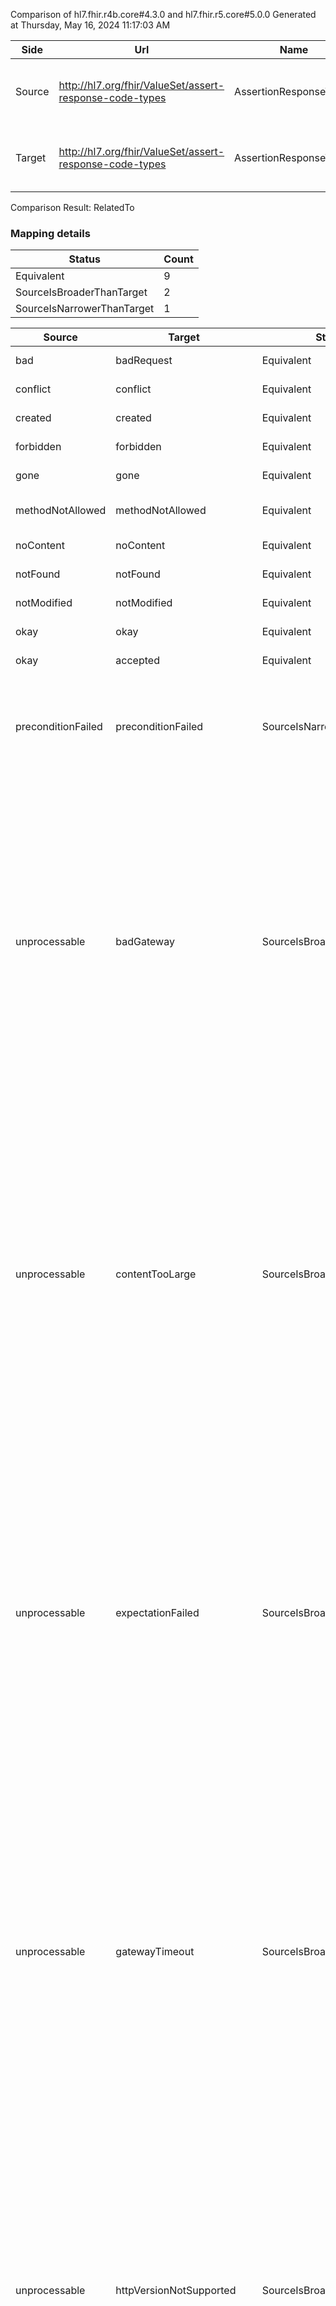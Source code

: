 Comparison of hl7.fhir.r4b.core#4.3.0 and hl7.fhir.r5.core#5.0.0
Generated at Thursday, May 16, 2024 11:17:03 AM

| Side | Url | Name | Title | Description |
| --- | --- | --- | --- | --- |
| Source | http://hl7.org/fhir/ValueSet/assert-response-code-types | AssertionResponseTypes | AssertionResponseTypes | The type of response code to use for assertion. |
| Target | http://hl7.org/fhir/ValueSet/assert-response-code-types | AssertionResponseTypes | Assertion Response Types | The type of response code to use for assertion. |


Comparison Result: RelatedTo


### Mapping details

| Status | Count |
| ------ | ----- |
Equivalent | 9 |
SourceIsBroaderThanTarget | 2 |
SourceIsNarrowerThanTarget | 1 |


| Source | Target | Status | Message |
| ------ | ------ | ------ | ------- |
| bad | badRequest | Equivalent | R4B `bad` is equivalent to R5 `badRequest`. |
| conflict | conflict | Equivalent | R4B `conflict` is equivalent to R5 `conflict`. |
| created | created | Equivalent | R4B `created` is equivalent to R5 `created`. |
| forbidden | forbidden | Equivalent | R4B `forbidden` is equivalent to R5 `forbidden`. |
| gone | gone | Equivalent | R4B `gone` is equivalent to R5 `gone`. |
| methodNotAllowed | methodNotAllowed | Equivalent | R4B `methodNotAllowed` is equivalent to R5 `methodNotAllowed`. |
| noContent | noContent | Equivalent | R4B `noContent` is equivalent to R5 `noContent`. |
| notFound | notFound | Equivalent | R4B `notFound` is equivalent to R5 `notFound`. |
| notModified | notModified | Equivalent | R4B `notModified` is equivalent to R5 `notModified`. |
| okay | okay | Equivalent | R4B `okay` is equivalent to R5 `okay`. |
| okay | accepted | Equivalent | R4B `okay` is equivalent to R5 `accepted`. |
| preconditionFailed | preconditionFailed | SourceIsNarrowerThanTarget | R4B `preconditionFailed` is narrower than R5 `preconditionFailed` and is compatible. `preconditionFailed` is mapped from `preconditionFailed` and `unprocessable`. |
| unprocessable | badGateway | SourceIsBroaderThanTarget | R4B `unprocessable` is broader than R5 badGateway and requires mapping choice. `unprocessable` maps to `badGateway` and `contentTooLarge` and `expectationFailed` and `gatewayTimeout` and `httpVersionNotSupported` and `internalServerError` and `lengthRequired` and `misdirectedRequest` and `movedPermanently` and `notAcceptable` and `notImplemented` and `paymentRequired` and `preconditionFailed` and `proxyAuthenticationRequired` and `rangeNotSatisfiable` and `requestTimeout` and `serviceUnavailable` and `unauthorized` and `unprocessableContent` and `unsupportedMediaType` and `upgradeRequired` and `uriTooLong`. |
| unprocessable | contentTooLarge | SourceIsBroaderThanTarget | R4B `unprocessable` is broader than R5 contentTooLarge and requires mapping choice. `unprocessable` maps to `badGateway` and `contentTooLarge` and `expectationFailed` and `gatewayTimeout` and `httpVersionNotSupported` and `internalServerError` and `lengthRequired` and `misdirectedRequest` and `movedPermanently` and `notAcceptable` and `notImplemented` and `paymentRequired` and `preconditionFailed` and `proxyAuthenticationRequired` and `rangeNotSatisfiable` and `requestTimeout` and `serviceUnavailable` and `unauthorized` and `unprocessableContent` and `unsupportedMediaType` and `upgradeRequired` and `uriTooLong`. |
| unprocessable | expectationFailed | SourceIsBroaderThanTarget | R4B `unprocessable` is broader than R5 expectationFailed and requires mapping choice. `unprocessable` maps to `badGateway` and `contentTooLarge` and `expectationFailed` and `gatewayTimeout` and `httpVersionNotSupported` and `internalServerError` and `lengthRequired` and `misdirectedRequest` and `movedPermanently` and `notAcceptable` and `notImplemented` and `paymentRequired` and `preconditionFailed` and `proxyAuthenticationRequired` and `rangeNotSatisfiable` and `requestTimeout` and `serviceUnavailable` and `unauthorized` and `unprocessableContent` and `unsupportedMediaType` and `upgradeRequired` and `uriTooLong`. |
| unprocessable | gatewayTimeout | SourceIsBroaderThanTarget | R4B `unprocessable` is broader than R5 gatewayTimeout and requires mapping choice. `unprocessable` maps to `badGateway` and `contentTooLarge` and `expectationFailed` and `gatewayTimeout` and `httpVersionNotSupported` and `internalServerError` and `lengthRequired` and `misdirectedRequest` and `movedPermanently` and `notAcceptable` and `notImplemented` and `paymentRequired` and `preconditionFailed` and `proxyAuthenticationRequired` and `rangeNotSatisfiable` and `requestTimeout` and `serviceUnavailable` and `unauthorized` and `unprocessableContent` and `unsupportedMediaType` and `upgradeRequired` and `uriTooLong`. |
| unprocessable | httpVersionNotSupported | SourceIsBroaderThanTarget | R4B `unprocessable` is broader than R5 httpVersionNotSupported and requires mapping choice. `unprocessable` maps to `badGateway` and `contentTooLarge` and `expectationFailed` and `gatewayTimeout` and `httpVersionNotSupported` and `internalServerError` and `lengthRequired` and `misdirectedRequest` and `movedPermanently` and `notAcceptable` and `notImplemented` and `paymentRequired` and `preconditionFailed` and `proxyAuthenticationRequired` and `rangeNotSatisfiable` and `requestTimeout` and `serviceUnavailable` and `unauthorized` and `unprocessableContent` and `unsupportedMediaType` and `upgradeRequired` and `uriTooLong`. |
| unprocessable | internalServerError | SourceIsBroaderThanTarget | R4B `unprocessable` is broader than R5 internalServerError and requires mapping choice. `unprocessable` maps to `badGateway` and `contentTooLarge` and `expectationFailed` and `gatewayTimeout` and `httpVersionNotSupported` and `internalServerError` and `lengthRequired` and `misdirectedRequest` and `movedPermanently` and `notAcceptable` and `notImplemented` and `paymentRequired` and `preconditionFailed` and `proxyAuthenticationRequired` and `rangeNotSatisfiable` and `requestTimeout` and `serviceUnavailable` and `unauthorized` and `unprocessableContent` and `unsupportedMediaType` and `upgradeRequired` and `uriTooLong`. |
| unprocessable | lengthRequired | SourceIsBroaderThanTarget | R4B `unprocessable` is broader than R5 lengthRequired and requires mapping choice. `unprocessable` maps to `badGateway` and `contentTooLarge` and `expectationFailed` and `gatewayTimeout` and `httpVersionNotSupported` and `internalServerError` and `lengthRequired` and `misdirectedRequest` and `movedPermanently` and `notAcceptable` and `notImplemented` and `paymentRequired` and `preconditionFailed` and `proxyAuthenticationRequired` and `rangeNotSatisfiable` and `requestTimeout` and `serviceUnavailable` and `unauthorized` and `unprocessableContent` and `unsupportedMediaType` and `upgradeRequired` and `uriTooLong`. |
| unprocessable | misdirectedRequest | SourceIsBroaderThanTarget | R4B `unprocessable` is broader than R5 misdirectedRequest and requires mapping choice. `unprocessable` maps to `badGateway` and `contentTooLarge` and `expectationFailed` and `gatewayTimeout` and `httpVersionNotSupported` and `internalServerError` and `lengthRequired` and `misdirectedRequest` and `movedPermanently` and `notAcceptable` and `notImplemented` and `paymentRequired` and `preconditionFailed` and `proxyAuthenticationRequired` and `rangeNotSatisfiable` and `requestTimeout` and `serviceUnavailable` and `unauthorized` and `unprocessableContent` and `unsupportedMediaType` and `upgradeRequired` and `uriTooLong`. |
| unprocessable | movedPermanently | SourceIsBroaderThanTarget | R4B `unprocessable` is broader than R5 movedPermanently and requires mapping choice. `unprocessable` maps to `badGateway` and `contentTooLarge` and `expectationFailed` and `gatewayTimeout` and `httpVersionNotSupported` and `internalServerError` and `lengthRequired` and `misdirectedRequest` and `movedPermanently` and `notAcceptable` and `notImplemented` and `paymentRequired` and `preconditionFailed` and `proxyAuthenticationRequired` and `rangeNotSatisfiable` and `requestTimeout` and `serviceUnavailable` and `unauthorized` and `unprocessableContent` and `unsupportedMediaType` and `upgradeRequired` and `uriTooLong`. |
| unprocessable | notAcceptable | SourceIsBroaderThanTarget | R4B `unprocessable` is broader than R5 notAcceptable and requires mapping choice. `unprocessable` maps to `badGateway` and `contentTooLarge` and `expectationFailed` and `gatewayTimeout` and `httpVersionNotSupported` and `internalServerError` and `lengthRequired` and `misdirectedRequest` and `movedPermanently` and `notAcceptable` and `notImplemented` and `paymentRequired` and `preconditionFailed` and `proxyAuthenticationRequired` and `rangeNotSatisfiable` and `requestTimeout` and `serviceUnavailable` and `unauthorized` and `unprocessableContent` and `unsupportedMediaType` and `upgradeRequired` and `uriTooLong`. |
| unprocessable | notImplemented | SourceIsBroaderThanTarget | R4B `unprocessable` is broader than R5 notImplemented and requires mapping choice. `unprocessable` maps to `badGateway` and `contentTooLarge` and `expectationFailed` and `gatewayTimeout` and `httpVersionNotSupported` and `internalServerError` and `lengthRequired` and `misdirectedRequest` and `movedPermanently` and `notAcceptable` and `notImplemented` and `paymentRequired` and `preconditionFailed` and `proxyAuthenticationRequired` and `rangeNotSatisfiable` and `requestTimeout` and `serviceUnavailable` and `unauthorized` and `unprocessableContent` and `unsupportedMediaType` and `upgradeRequired` and `uriTooLong`. |
| unprocessable | paymentRequired | SourceIsBroaderThanTarget | R4B `unprocessable` is broader than R5 paymentRequired and requires mapping choice. `unprocessable` maps to `badGateway` and `contentTooLarge` and `expectationFailed` and `gatewayTimeout` and `httpVersionNotSupported` and `internalServerError` and `lengthRequired` and `misdirectedRequest` and `movedPermanently` and `notAcceptable` and `notImplemented` and `paymentRequired` and `preconditionFailed` and `proxyAuthenticationRequired` and `rangeNotSatisfiable` and `requestTimeout` and `serviceUnavailable` and `unauthorized` and `unprocessableContent` and `unsupportedMediaType` and `upgradeRequired` and `uriTooLong`. |
| unprocessable | preconditionFailed | SourceIsBroaderThanTarget | R4B `unprocessable` is broader than R5 preconditionFailed and requires mapping choice. `unprocessable` maps to `badGateway` and `contentTooLarge` and `expectationFailed` and `gatewayTimeout` and `httpVersionNotSupported` and `internalServerError` and `lengthRequired` and `misdirectedRequest` and `movedPermanently` and `notAcceptable` and `notImplemented` and `paymentRequired` and `preconditionFailed` and `proxyAuthenticationRequired` and `rangeNotSatisfiable` and `requestTimeout` and `serviceUnavailable` and `unauthorized` and `unprocessableContent` and `unsupportedMediaType` and `upgradeRequired` and `uriTooLong`. |
| unprocessable | proxyAuthenticationRequired | SourceIsBroaderThanTarget | R4B `unprocessable` is broader than R5 proxyAuthenticationRequired and requires mapping choice. `unprocessable` maps to `badGateway` and `contentTooLarge` and `expectationFailed` and `gatewayTimeout` and `httpVersionNotSupported` and `internalServerError` and `lengthRequired` and `misdirectedRequest` and `movedPermanently` and `notAcceptable` and `notImplemented` and `paymentRequired` and `preconditionFailed` and `proxyAuthenticationRequired` and `rangeNotSatisfiable` and `requestTimeout` and `serviceUnavailable` and `unauthorized` and `unprocessableContent` and `unsupportedMediaType` and `upgradeRequired` and `uriTooLong`. |
| unprocessable | rangeNotSatisfiable | SourceIsBroaderThanTarget | R4B `unprocessable` is broader than R5 rangeNotSatisfiable and requires mapping choice. `unprocessable` maps to `badGateway` and `contentTooLarge` and `expectationFailed` and `gatewayTimeout` and `httpVersionNotSupported` and `internalServerError` and `lengthRequired` and `misdirectedRequest` and `movedPermanently` and `notAcceptable` and `notImplemented` and `paymentRequired` and `preconditionFailed` and `proxyAuthenticationRequired` and `rangeNotSatisfiable` and `requestTimeout` and `serviceUnavailable` and `unauthorized` and `unprocessableContent` and `unsupportedMediaType` and `upgradeRequired` and `uriTooLong`. |
| unprocessable | requestTimeout | SourceIsBroaderThanTarget | R4B `unprocessable` is broader than R5 requestTimeout and requires mapping choice. `unprocessable` maps to `badGateway` and `contentTooLarge` and `expectationFailed` and `gatewayTimeout` and `httpVersionNotSupported` and `internalServerError` and `lengthRequired` and `misdirectedRequest` and `movedPermanently` and `notAcceptable` and `notImplemented` and `paymentRequired` and `preconditionFailed` and `proxyAuthenticationRequired` and `rangeNotSatisfiable` and `requestTimeout` and `serviceUnavailable` and `unauthorized` and `unprocessableContent` and `unsupportedMediaType` and `upgradeRequired` and `uriTooLong`. |
| unprocessable | serviceUnavailable | SourceIsBroaderThanTarget | R4B `unprocessable` is broader than R5 serviceUnavailable and requires mapping choice. `unprocessable` maps to `badGateway` and `contentTooLarge` and `expectationFailed` and `gatewayTimeout` and `httpVersionNotSupported` and `internalServerError` and `lengthRequired` and `misdirectedRequest` and `movedPermanently` and `notAcceptable` and `notImplemented` and `paymentRequired` and `preconditionFailed` and `proxyAuthenticationRequired` and `rangeNotSatisfiable` and `requestTimeout` and `serviceUnavailable` and `unauthorized` and `unprocessableContent` and `unsupportedMediaType` and `upgradeRequired` and `uriTooLong`. |
| unprocessable | unauthorized | SourceIsBroaderThanTarget | R4B `unprocessable` is broader than R5 unauthorized and requires mapping choice. `unprocessable` maps to `badGateway` and `contentTooLarge` and `expectationFailed` and `gatewayTimeout` and `httpVersionNotSupported` and `internalServerError` and `lengthRequired` and `misdirectedRequest` and `movedPermanently` and `notAcceptable` and `notImplemented` and `paymentRequired` and `preconditionFailed` and `proxyAuthenticationRequired` and `rangeNotSatisfiable` and `requestTimeout` and `serviceUnavailable` and `unauthorized` and `unprocessableContent` and `unsupportedMediaType` and `upgradeRequired` and `uriTooLong`. |
| unprocessable | unprocessableContent | SourceIsBroaderThanTarget | R4B `unprocessable` is broader than R5 unprocessableContent and requires mapping choice. `unprocessable` maps to `badGateway` and `contentTooLarge` and `expectationFailed` and `gatewayTimeout` and `httpVersionNotSupported` and `internalServerError` and `lengthRequired` and `misdirectedRequest` and `movedPermanently` and `notAcceptable` and `notImplemented` and `paymentRequired` and `preconditionFailed` and `proxyAuthenticationRequired` and `rangeNotSatisfiable` and `requestTimeout` and `serviceUnavailable` and `unauthorized` and `unprocessableContent` and `unsupportedMediaType` and `upgradeRequired` and `uriTooLong`. |
| unprocessable | unsupportedMediaType | SourceIsBroaderThanTarget | R4B `unprocessable` is broader than R5 unsupportedMediaType and requires mapping choice. `unprocessable` maps to `badGateway` and `contentTooLarge` and `expectationFailed` and `gatewayTimeout` and `httpVersionNotSupported` and `internalServerError` and `lengthRequired` and `misdirectedRequest` and `movedPermanently` and `notAcceptable` and `notImplemented` and `paymentRequired` and `preconditionFailed` and `proxyAuthenticationRequired` and `rangeNotSatisfiable` and `requestTimeout` and `serviceUnavailable` and `unauthorized` and `unprocessableContent` and `unsupportedMediaType` and `upgradeRequired` and `uriTooLong`. |
| unprocessable | upgradeRequired | SourceIsBroaderThanTarget | R4B `unprocessable` is broader than R5 upgradeRequired and requires mapping choice. `unprocessable` maps to `badGateway` and `contentTooLarge` and `expectationFailed` and `gatewayTimeout` and `httpVersionNotSupported` and `internalServerError` and `lengthRequired` and `misdirectedRequest` and `movedPermanently` and `notAcceptable` and `notImplemented` and `paymentRequired` and `preconditionFailed` and `proxyAuthenticationRequired` and `rangeNotSatisfiable` and `requestTimeout` and `serviceUnavailable` and `unauthorized` and `unprocessableContent` and `unsupportedMediaType` and `upgradeRequired` and `uriTooLong`. |
| unprocessable | uriTooLong | SourceIsBroaderThanTarget | R4B `unprocessable` is broader than R5 uriTooLong and requires mapping choice. `unprocessable` maps to `badGateway` and `contentTooLarge` and `expectationFailed` and `gatewayTimeout` and `httpVersionNotSupported` and `internalServerError` and `lengthRequired` and `misdirectedRequest` and `movedPermanently` and `notAcceptable` and `notImplemented` and `paymentRequired` and `preconditionFailed` and `proxyAuthenticationRequired` and `rangeNotSatisfiable` and `requestTimeout` and `serviceUnavailable` and `unauthorized` and `unprocessableContent` and `unsupportedMediaType` and `upgradeRequired` and `uriTooLong`. |

